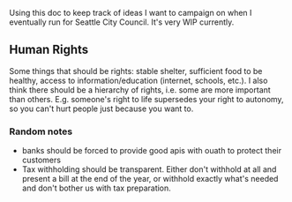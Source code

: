 Using this doc to keep track of ideas I want to campaign on when I eventually run for Seattle City Council. It's very WIP currently.

## Human Rights
Some things that should be rights: stable shelter, sufficient food to be healthy, access to information/education (internet, schools, etc.). I also think there should be a hierarchy of rights, i.e. some are more important than others. E.g. someone's right to life supersedes your right to autonomy, so you can't hurt people just because you want to.


### Random notes
- banks should be forced to provide good apis with ouath to protect their customers
- Tax withholding should be transparent. Either don't withhold at all and present a bill at the end of the year, or withhold exactly what's needed and don't bother us with tax preparation.
